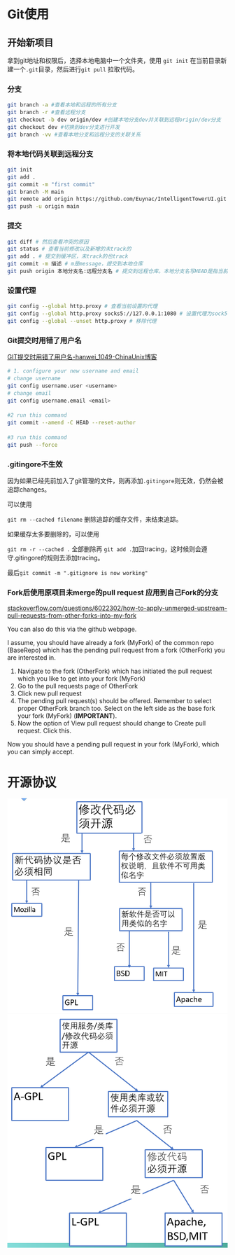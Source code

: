 # Git使用

## 开始新项目

拿到git地址和权限后，选择本地电脑中一个文件夹，使用 `git init` 在当前目录新建一个`.git`目录，然后进行`git pull` 拉取代码。

### 分支

```bash
git branch -a #查看本地和远程的所有分支
git branch -r #查看远程分支
git checkout -b dev origin/dev #创建本地分支dev并关联到远程origin/dev分支
git checkout dev #切换到dev分支进行开发
git branch -vv #查看本地分支和远程分支的关联关系
```

### 将本地代码关联到远程分支

```bash
git init
git add .
git commit -m "first commit"
git branch -M main
git remote add origin https://github.com/Euynac/IntelligentTowerUI.git
git push -u origin main
```

### 提交


```bash
git diff # 然后查看冲突的原因
git status # 查看当前修改以及新增的未track的
git add . # 提交到缓冲区，未track的也track
git commit -m 描述 # m是message，提交到本地仓库
git push origin 本地分支名:远程分支名 # 提交到远程仓库。本地分支名写HEAD是指当前本地工作的分支指针
```


### 设置代理

```bash
git config --global http.proxy # 查看当前设置的代理
git config --global http.proxy socks5://127.0.0.1:1080 # 设置代理为sock5（可换为http等），设置后同样作用于vs的gi
git config --global --unset http.proxy # 移除代理
```


### Git提交时用错了用户名

[GIT提交时用错了用户名-hanwei_1049-ChinaUnix博客](http://blog.chinaunix.net/uid-13746440-id-5586437.html)

```bash
# 1. configure your new username and email
# change username 
git config username.user <username>
# change email
git config username.email <email>

#2 run this command
git commit --amend -C HEAD --reset-author

#3 run this command
git push --force
```

### .gitingore不生效

因为如果已经先前加入了git管理的文件，则再添加`.gitingore`则无效，仍然会被追踪changes。

可以使用

`git rm --cached filename` 删除追踪的缓存文件，来结束追踪。

如果缓存太多要删除的，可以使用

`git rm -r --cached .` 全部删除再 `git add .`加回tracing，这时候则会遵守.gitingore的规则去添加tracing。

最后`git commit -m ".gitignore is now working"`

### Fork后使用原项目未merge的pull request 应用到自己Fork的分支

[stackoverflow.com/questions/6022302/how-to-apply-unmerged-upstream-pull-requests-from-other-forks-into-my-fork](https://stackoverflow.com/questions/6022302/how-to-apply-unmerged-upstream-pull-requests-from-other-forks-into-my-fork)

You can also do this via the github webpage.

I assume, you should have already a fork (MyFork) of the common repo (BaseRepo) which has the pending pull request from a fork (OtherFork) you are interested in.

1.  Navigate to the fork (OtherFork) which has initiated the pull request which you like to get into your fork (MyFork)
2.  Go to the pull requests page of OtherFork
3.  Click new pull request
4.  The pending pull request(s) should be offered. Remember to select proper OtherFork branch too. Select on the left side as the base fork your fork (MyFork) (**IMPORTANT**).
5.  Now the option of View pull request should change to Create pull request. Click this.

Now you should have a pending pull request in your fork (MyFork), which you can simply accept.

# 开源协议

![图片包含 日程表 描述已自动生成](../attachments/17120b1324d66fe52e161baeafee27c9.png)![图示 中度可信度描述已自动生成](../attachments/4b33b7e7acddea591e74cbea61b93da4.png)
